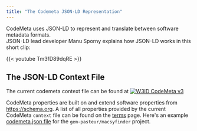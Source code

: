 ```yaml
---
title: "The Codemeta JSON-LD Representation"
---
```


CodeMeta uses JSON-LD to represent and translate between software metadata formats.  
JSON-LD lead developer Manu Sporny explains how JSON-LD works in this short clip:

{{< youtube Tm3fD89dqRE >}}

## The JSON-LD Context File

The current codemeta context file can be found at 
[![W3ID CodeMeta v3](https://img.shields.io/badge/W3ID-CodeMeta_v3-blue)](https://w3id.org/codemeta/3.0)

CodeMeta properties are built on and extend software properties from 
<https://schema.org>.  A list of all properties provided by the current CodeMeta 
`context` file can be found on the [terms](/terms) page. Here's an example 
[codemeta.json file](https://github.com/gem-pasteur/macsyfinder/blob/master/codemeta.json) 
for the `gem-pasteur/macsyfinder` project. 
